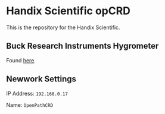 # Handix Scientific opCRD 

This is the repository for the Handix Scientific.

## Buck Research Instruments Hygrometer

Found [here](http://www.hygrometers.com/products/cr-5/).

## Newwork Settings

IP Address: ``192.168.0.17``

Name: ``OpenPathCRD``
